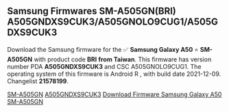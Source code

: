<h2>Samsung Firmwares SM-A505GN(BRI) A505GNDXS9CUK3/A505GNOLO9CUG1/A505GDXS9CUK3</h2>
Download the Samsung firmware for the ✅ <strong>Samsung Galaxy A50 </strong> ⭐ <strong>SM-A505GN</strong> with product code <strong>BRI</strong> <strong> from Taiwan</strong>. This firmware has version number PDA <strong>A505GNDXS9CUK3</strong> and CSC A505GNOLO9CUG1. The operating system of this firmware is Android R , with build date 2021-12-09. Changelist <strong>21578199</strong>.


[SM-A505GN](https://samfirm.shop/samsung/model/SM-A505GN)
[A505GNDXS9CUK3](https://samfirm.shop/samsung/pda/A505GNDXS9CUK3)
[Download Firmware Samsung Galaxy A50 SM-A505GN](https://samfirm.shop/samsung/firmware/481626)

